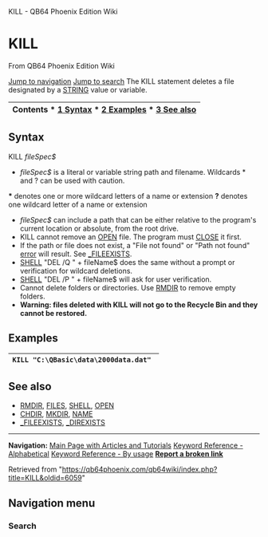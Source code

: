


KILL - QB64 Phoenix Edition Wiki








# KILL



From QB64 Phoenix Edition Wiki



[Jump to navigation](#mw-head)
[Jump to search](#searchInput)
The KILL statement deletes a file designated by a [STRING](/qb64wiki/index.php/STRING "STRING") value or variable.


  






| Contents * [1 Syntax](#Syntax) * [2 Examples](#Examples) * [3 See also](#See_also) |
| --- |


## Syntax


KILL *fileSpec$*
  




* *fileSpec$* is a literal or variable string path and filename. Wildcards \* and ? can be used with caution.


**\*** denotes one or more wildcard letters of a name or extension
**?** denotes one wildcard letter of a name or extension
* *fileSpec$* can include a path that can be either relative to the program's current location or absolute, from the root drive.
* KILL cannot remove an [OPEN](/qb64wiki/index.php/OPEN "OPEN") file. The program must [CLOSE](/qb64wiki/index.php/CLOSE "CLOSE") it first.
* If the path or file does not exist, a "File not found" or "Path not found" [error](/qb64wiki/index.php/ERROR_Codes "ERROR Codes") will result. See [\_FILEEXISTS](/qb64wiki/index.php/FILEEXISTS "FILEEXISTS").
* [SHELL](/qb64wiki/index.php/SHELL "SHELL") "DEL /Q " + fileName$ does the same without a prompt or verification for wildcard deletions.
* [SHELL](/qb64wiki/index.php/SHELL "SHELL") "DEL /P " + fileName$ will ask for user verification.
* Cannot delete folders or directories. Use [RMDIR](/qb64wiki/index.php/RMDIR "RMDIR") to remove empty folders.
* **Warning: files deleted with KILL will not go to the Recycle Bin and they cannot be restored.**


  




## Examples




| ``` KILL "C:\QBasic\data\2000data.dat"  ``` |
| --- |


  




## See also


* [RMDIR](/qb64wiki/index.php/RMDIR "RMDIR"), [FILES](/qb64wiki/index.php/FILES "FILES"), [SHELL](/qb64wiki/index.php/SHELL "SHELL"), [OPEN](/qb64wiki/index.php/OPEN "OPEN")
* [CHDIR](/qb64wiki/index.php/CHDIR "CHDIR"), [MKDIR](/qb64wiki/index.php/MKDIR "MKDIR"), [NAME](/qb64wiki/index.php/NAME "NAME")
* [\_FILEEXISTS](/qb64wiki/index.php/FILEEXISTS "FILEEXISTS"), [\_DIREXISTS](/qb64wiki/index.php/DIREXISTS "DIREXISTS")


  






---


**Navigation:**
[Main Page with Articles and Tutorials](/qb64wiki/index.php/Main_Page "Main Page")
[Keyword Reference - Alphabetical](/qb64wiki/index.php/Keyword_Reference_-_Alphabetical "Keyword Reference - Alphabetical")
[Keyword Reference - By usage](/qb64wiki/index.php/Keyword_Reference_-_By_usage "Keyword Reference - By usage")
**[Report a broken link](https://qb64phoenix.com/forum/showthread.php?tid=2800)**  





Retrieved from "<https://qb64phoenix.com/qb64wiki/index.php?title=KILL&oldid=6059>"




## Navigation menu








### Search





















